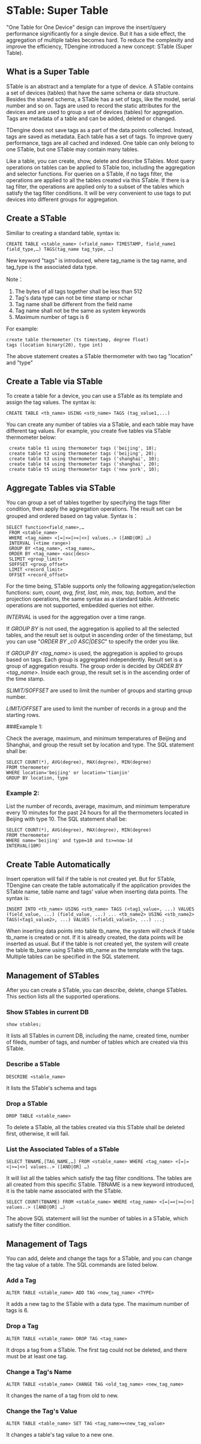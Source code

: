 # STable: Super Table

"One Table for One Device" design can improve the insert/query performance significantly for a single device. But it has a side effect, the aggregation of multiple tables becomes hard. To reduce the complexity and improve the efficiency, TDengine introduced a new concept: STable (Super Table).  

## What is a Super Table

STable is an abstract and a template for a type of device. A STable contains a set of devices (tables) that have the same schema or data structure. Besides the shared schema, a STable has a set of tags, like the model, serial number and so on. Tags are used to record the static attributes for the devices and are used to group a set of devices (tables) for aggregation. Tags are metadata of a table and can be added, deleted or changed.   

TDengine does not save tags as a part of the data points collected. Instead, tags are saved as metadata. Each table has a set of tags. To improve query performance, tags are all cached and indexed. One table can only belong to one STable, but one STable may contain many tables. 

Like a table, you can create, show, delete and describe STables. Most query operations on tables can be applied to STable too, including the aggregation and selector functions. For queries on a STable, if no tags filter, the operations are applied to all the tables created via this STable. If there is a tag filter, the operations are applied only to a subset of the tables which satisfy the tag filter conditions. It will be very convenient to use tags to put devices into different groups for aggregation.

## Create a STable

Similiar to creating a standard table, syntax is: 

```mysql
CREATE TABLE <stable_name> (<field_name> TIMESTAMP, field_name1 field_type,…) TAGS(tag_name tag_type, …)
```

New keyword "tags" is introduced, where tag_name is the tag name, and tag_type is the associated data type. 

Note：

1. The bytes of all tags together shall be less than 512 
2. Tag's data type can not be time stamp or nchar
3. Tag name shall be different from the field name
4. Tag name shall not be the same as system keywords
5. Maximum number of tags is 6 

For example:

```mysql
create table thermometer (ts timestamp, degree float) 
tags (location binary(20), type int)
```

The above statement creates a STable thermometer with two tag "location" and "type"

## Create a Table via STable

To create a table for a device, you can use a STable as its template and assign the tag values. The syntax is:

```mysql
CREATE TABLE <tb_name> USING <stb_name> TAGS (tag_value1,...)
```

You can create any number of tables via a STable, and each table may have different tag values. For example, you create five tables via STable thermometer below:

```mysql
 create table t1 using thermometer tags ('beijing', 10);
 create table t2 using thermometer tags ('beijing', 20);
 create table t3 using thermometer tags ('shanghai', 10);
 create table t4 using thermometer tags ('shanghai', 20);
 create table t5 using thermometer tags ('new york', 10);
```

## Aggregate Tables via STable

You can group a set of tables together by specifying the tags filter condition, then apply the aggregation operations. The result set can be grouped and ordered based on tag value. Syntax is：

```mysql
SELECT function<field_name>,… 
 FROM <stable_name> 
 WHERE <tag_name> <[=|<=|>=|<>] values..> ([AND|OR] …)
 INTERVAL (<time range>)
 GROUP BY <tag_name>, <tag_name>…
 ORDER BY <tag_name> <asc|desc>
 SLIMIT <group_limit>
 SOFFSET <group_offset>
 LIMIT <record_limit>
 OFFSET <record_offset>
```

For the time being, STable supports only the following aggregation/selection functions: *sum, count, avg, first, last, min, max, top, bottom*, and the projection operations, the same syntax as a standard table.  Arithmetic operations are not supported, embedded queries not either. 

*INTERVAL* is used for the aggregation over a time range.

If *GROUP BY* is not used, the aggregation is applied to all the selected tables, and the result set is output in ascending order of the timestamp, but you can use "*ORDER BY _c0 ASC|DESC*" to specify the order you like. 

If *GROUP BY <tag_name>* is used, the aggregation is applied to groups based on tags. Each group is aggregated independently. Result set is a group of aggregation results. The group order is decided by *ORDER BY <tag_name>*. Inside each group, the result set is in the ascending order of the time stamp. 

*SLIMIT/SOFFSET* are used to limit the number of groups and starting group number.

*LIMIT/OFFSET* are used to limit the number of records in a group and the starting rows.

###Example 1:

Check the average, maximum, and minimum temperatures of Beijing and Shanghai, and group the result set by location and type. The SQL statement shall be:

```mysql
SELECT COUNT(*), AVG(degree), MAX(degree), MIN(degree)
FROM thermometer
WHERE location='beijing' or location='tianjin'
GROUP BY location, type 
```

### Example 2:

List the number of records, average, maximum, and minimum temperature every 10 minutes for the past 24 hours for all the thermometers located in Beijing with type 10. The SQL statement shall be:

```mysql
SELECT COUNT(*), AVG(degree), MAX(degree), MIN(degree)
FROM thermometer
WHERE name='beijing' and type=10 and ts>=now-1d
INTERVAL(10M)
```

## Create Table Automatically

Insert operation will fail if the table is not created yet. But for STable, TDengine can create the table automatically if the application provides the STable name, table name and tags' value when inserting data points. The syntax is:

```mysql
INSERT INTO <tb_name> USING <stb_name> TAGS (<tag1_value>, ...) VALUES (field_value, ...) (field_value, ...) ... <tb_name2> USING <stb_name2> TAGS(<tag1_value2>, ...) VALUES (<field1_value1>, ...) ...;
```

When inserting data points into table tb_name, the system will check if table tb_name is created or not. If it is already created, the data points will be inserted as usual. But if the table is not created yet, the system will create the table tb_bame using STable stb_name as the template with the tags. Multiple tables can be specified in the SQL statement. 

## Management of STables

After you can create a STable, you can describe, delete, change STables. This section lists all the supported operations.

### Show STables in current DB

```mysql
show stables;
```

It lists all STables in current DB, including the name, created time, number of fileds, number of tags, and number of tables which are created via this STable. 

### Describe a STable

```mysql
DESCRIBE <stable_name>
```

It lists the STable's schema and tags

### Drop a STable

```mysql
DROP TABLE <stable_name>
```

To delete a STable, all the tables created via this STable shall be deleted first, otherwise, it will fail.

### List the Associated Tables of a STable

```mysql
SELECT TBNAME,[TAG_NAME,…] FROM <stable_name> WHERE <tag_name> <[=|=<|>=|<>] values..> ([AND|OR] …)
```

It will list all the tables which satisfy the tag filter conditions. The tables are all created from this specific STable. TBNAME is a new keyword introduced, it is the table name associated with the STable. 

```mysql
SELECT COUNT(TBNAME) FROM <stable_name> WHERE <tag_name> <[=|=<|>=|<>] values..> ([AND|OR] …)
```

The above SQL statement will list the number of tables in a STable, which satisfy the filter condition.

## Management of Tags

You can add, delete and change the tags for a STable, and you can change the tag value of a table. The SQL commands are listed below.  

### Add a Tag

```mysql
ALTER TABLE <stable_name> ADD TAG <new_tag_name> <TYPE>
```

It adds a new tag to the STable with a data type. The maximum number of tags is 6. 

### Drop a Tag

```mysql
ALTER TABLE <stable_name> DROP TAG <tag_name>
```

It drops a tag from a STable. The first tag could not be deleted, and there must be at least one tag.

### Change a Tag's Name

```mysql
ALTER TABLE <stable_name> CHANGE TAG <old_tag_name> <new_tag_name>
```

It changes the name of a tag from old to new. 

### Change the Tag's Value

```mysql
ALTER TABLE <table_name> SET TAG <tag_name>=<new_tag_value>
```

It changes a table's tag value to a new one. 
